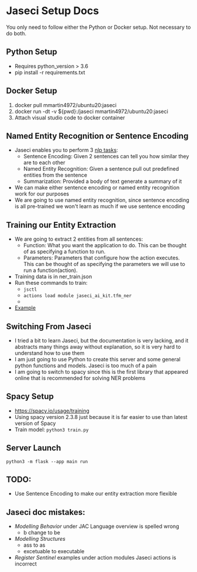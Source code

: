 # Jaseci Setup Docs

You only need to follow either the Python or Docker setup. Not necessary to do both.

## Python Setup
- Requires python_version > 3.6
- pip install -r requirements.txt

## Docker Setup
1. docker pull mmartin4972/ubuntu20:jaseci
2. docker run -dt -v ${pwd}:/jaseci mmartin4972/ubuntu20:jaseci
3. Attach visual studio code to docker container

## Named Entity Recognition or Sentence Encoding
- Jaseci enables you to perform 3 [nlp tasks](https://github.com/Jaseci-Labs/jaseci/blob/main/jaseci_ai_kit/README.md):
    - Sentence Encoding: Given 2 sentences can tell you how similar they are to each other
    - Named Entity Recognition: Given a sentence pull out predefined entities from the sentence
    - Summarization: Provided a body of text generate a summary of it
- We can make either sentence encoding or named entity recognition work for our purposes
- We are going to use named entity recognition, since sentence encoding is all pre-trained we won't learn as much if we use sentence encoding

## Training our Entity Extraction
- We are going to extract 2 entities from all sentences:
    - Function: What you want the application to do. This can be thought of as specifying a function to run.
    - Parameters: Parameters that configure how the action executes. This can be thought of as specifying the parameters we will use to run a function(action).
- Training data is in ner_train.json
- Run these commands to train:
    - ```jsctl```
    - ```actions load module jaseci_ai_kit.tfm_ner```
    - 
- [Example](https://github.com/Jaseci-Labs/jaseci/blob/main/examples/CanoniCAI/CCAI_codelab.md#train-an-entity-extraction-model)

## Switching From Jaseci
- I tried a bit to learn Jaseci, but the documentation is very lacking, and it abstracts many things away without explanation, so it is very hard to understand how to use them
- I am just going to use Python to create this server and some general python functions and models. Jaseci is too much of a pain
- I am going to switch to spacy since this is the first library that appeared online that is recommended for solving NER problems

## Spacy Setup
- https://spacy.io/usage/training
- Using spacy version 2.3.8 just because it is far easier to use than latest version of Spacy
- Train model: ```python3 train.py```

## Server Launch
```python3 -m flask --app main run```

## TODO:
- Use Sentence Encoding to make our entity extraction more flexible

## Jaseci doc mistakes:
- *Modelling Behavior* under JAC Language overview is spelled wrong
    - b change to be
- *Modelling Structures*
    - ass to as
    - excetuable to executable
- *Register Sentinel* examples under action modules Jaseci actions is incorrect

